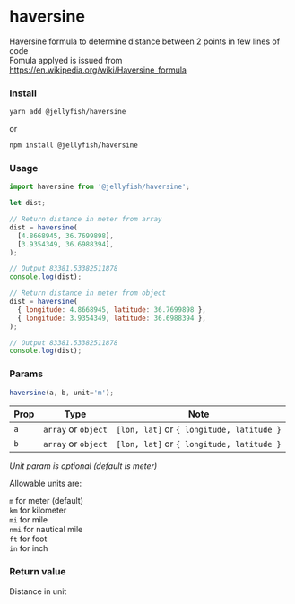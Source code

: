 # haversine
Haversine formula to determine distance between 2 points in few lines of code  
Fomula applyed is issued from https://en.wikipedia.org/wiki/Haversine_formula


### Install
```bash
yarn add @jellyfish/haversine
```
or
```bash
npm install @jellyfish/haversine
```
### Usage
```javascript
import haversine from '@jellyfish/haversine';

let dist;

// Return distance in meter from array
dist = haversine(
  [4.8668945, 36.7699898], 
  [3.9354349, 36.6988394],
);

// Output 83381.53382511878
console.log(dist); 

// Return distance in meter from object
dist = haversine(
  { longitude: 4.8668945, latitude: 36.7699898 }, 
  { longitude: 3.9354349, latitude: 36.6988394 },
);

// Output 83381.53382511878
console.log(dist); 
```

### Params

```javascript
haversine(a, b, unit='m');
```

| Prop | Type                |  Note                                     |
|------|---------------------|-------------------------------------------|
| `a`  | `array` or `object` | `[lon, lat]` or `{ longitude, latitude }` |
| `b`  | `array` or `object` | `[lon, lat]` or `{ longitude, latitude }` |

*Unit param is optional (default is meter)*  

Allowable units are:  
   
`m` for meter (default)  
`km` for kilometer   
`mi` for mile  
`nmi` for nautical mile  
`ft` for foot  
`in` for inch
  

### Return value

Distance in unit
